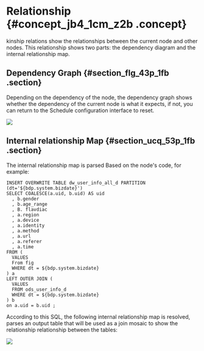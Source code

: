 # Relationship {#concept_jb4_1cm_z2b .concept}

kinship relations show the relationships between the current node and other nodes. This relationship shows two parts: the dependency diagram and the internal relationship map.

## Dependency Graph {#section_flg_43p_1fb .section}

Depending on the dependency of the node, the dependency graph shows whether the dependency of the current node is what it expects, if not, you can return to the Schedule configuration interface to reset.

![](http://static-aliyun-doc.oss-cn-hangzhou.aliyuncs.com/assets/img/19064/153716629111295_en-US.png)

## Internal relationship Map {#section_ucq_53p_1fb .section}

The internal relationship map is parsed Based on the node's code, for example:

```
INSERT OVERWRITE TABLE dw_user_info_all_d PARTITION (dt='${bdp.system.bizdate}')
SELECT COALESCE(a.uid, b.uid) AS uid
  , b.gender
  , b.age_range
  , B. flavdiac
  , a.region
  , a.device
  , a.identity
  , a.method
  , a.url
  , a.referer
  , a.time
FROM (
  VALUES
  From fig
  WHERE dt = ${bdp.system.bizdate}
) a
LEFT OUTER JOIN (
  VALUES
  FROM ods_user_info_d
  WHERE dt = ${bdp.system.bizdate}
) b
on a.uid = b.uid ;
```

According to this SQL, the following internal relationship map is resolved, parses an output table that will be used as a join mosaic to show the relationship relationship between the tables:

![](http://static-aliyun-doc.oss-cn-hangzhou.aliyuncs.com/assets/img/19064/153716629111296_en-US.png)

